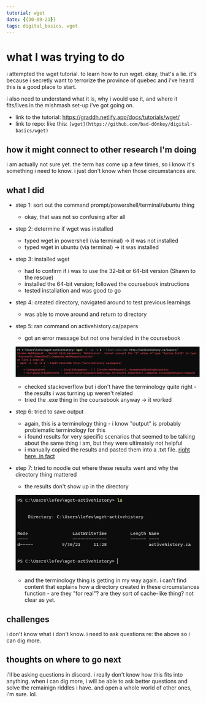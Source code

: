 ```yaml
---
tutorial: wget
date: {{30-09-21}}
tags: digital_basics, wget
---
```


# what I was trying to do

i attempted the wget tutorial. to learn how to run wget. 
okay, that's a lie. it's because i secretly want to terrorize the province of quebec and i've heard this is a good place to start. 

i also need to understand what it is, why i would use it, and where it fits/lives in the mishmash set-up i've got going on. 

+ link to the tutorial: https://graddh.netlify.app/docs/tutorials/wget/
+ link to repo: like this: `[wget](https://github.com/bad-d0nkey/digital-basics/wget)`

## how it might connect to other research I'm doing

i am actually not sure yet. the term has come up a few times, so i know it's something i need to know. i just don't know when those circumstances are. 

## what I did

+ step 1: sort out the command prompt/powershell/terminal/ubuntu thing
	+ okay, that was not so confusing after all
	
+ step 2: determine if wget was installed
	+ typed wget in powershell (via terminal) -> it was not installed
	+ typed wget in ubuntu (via terminal) -> it was installed 

+ step 3: installed wget
	+ had to confirm if i was to use the 32-bit or 64-bit version (Shawn to the rescue)
	+ installed the 64-bit version; followed the coursebook instructions
	+ tested installation and was good to go

+ step 4: created directory, navigated around to test previous learnings
	+ was able to move around and return to directory

+ step 5: ran command on activehistory.ca/papers
	+ got an error message but not one heralded in the coursebook
	
	![wget error](wget_error.PNG)

	+ checked stackoverflow but i don't have the terminology quite right - the results i was turning up weren't related
	+ tried the .exe thing in the coursebook anyway -> it worked

+ step 6: tried to save output
	+ again, this is a terminology thing - i know "output" is probably problematic terminology for this
	+ i found results for very specific scenarios that seemed to be talking about the same thing i am, but they were ultimately not helpful
	+ i manually copied the results and pasted them into a .txt file. [right here, in fact](https://github.com/bad-d0nkey/digital-basics/blob/4fe395b0f304124bd13f5dfcffb34ecc43be00bf/wget/wget_output.txt)
 	
+ step 7: tried to noodle out where these results went and why the directory thing mattered
	+ the results don't show up in the directory

	![directory contents](wget_ls-directory.PNG)

	+ and the terminology thing is getting in my way again. i can't find content that explains how a directory created in these circumstances function - are they "for real"? are they sort of cache-like thing? not clear as yet.

## challenges 

i don't know what i don't know. i need to ask questions re: the above so i can dig more.

## thoughts on where to go next

i'll be asking questions in discord. i really don't know how this fits into anything. when i can dig more, i will be able to ask better questions and solve the remainign riddles i have. and open a whole world of other ones, i'm sure. lol.
